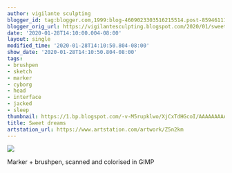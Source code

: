 ```yaml
---
author: vigilante sculpting
blogger_id: tag:blogger.com,1999:blog-4609023303516215514.post-8594611123713364775
blogger_orig_url: https://vigilantesculpting.blogspot.com/2020/01/sweet-dreams.html
date: '2020-01-28T14:10:00.004-08:00'
layout: single
modified_time: '2020-01-28T14:10:50.804-08:00'
show_date: '2020-01-28T14:10:50.804-08:00'
tags:
- brushpen
- sketch
- marker
- cyborg
- head
- interface
- jacked
- sleep
thumbnail: https://1.bp.blogspot.com/-v-M5rupklwo/XjCxTdHGcoI/AAAAAAAAAzM/hLC2fUuXcH0LsLUpm7uEwlxRNA8keD_nACLcBGAsYHQ/s320-c/01092000.png
title: Sweet dreams
artstation_url: https://www.artstation.com/artwork/Z5n2km
---
```

![](https://1.bp.blogspot.com/-v-M5rupklwo/XjCxTdHGcoI/AAAAAAAAAzM/hLC2fUuXcH0LsLUpm7uEwlxRNA8keD_nACLcBGAsYHQ/s1600/01092000.png)

Marker + brushpen, scanned and colorised in GIMP
